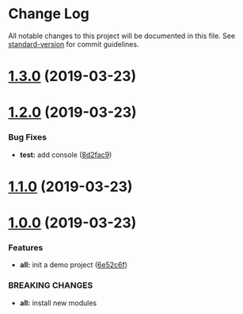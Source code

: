 # Change Log

All notable changes to this project will be documented in this file. See [standard-version](https://github.com/conventional-changelog/standard-version) for commit guidelines.

# [1.3.0](https://github.com/perfectShit/autobuild/compare/v1.2.0...v1.3.0) (2019-03-23)



# [1.2.0](https://github.com/perfectShit/autobuild/compare/v1.1.0...v1.2.0) (2019-03-23)


### Bug Fixes

* **test:** add console ([8d2fac9](https://github.com/perfectShit/autobuild/commit/8d2fac9))



# [1.1.0](https://github.com/perfectShit/autobuild/compare/v1.0.0...v1.1.0) (2019-03-23)



# [1.0.0](https://github.com/perfectShit/autobuild/compare/6e52c6f...v1.0.0) (2019-03-23)


### Features

* **all:** init a demo project ([6e52c6f](https://github.com/perfectShit/autobuild/commit/6e52c6f))


### BREAKING CHANGES

* **all:** install new modules
